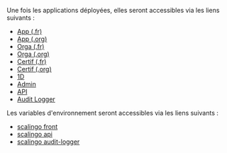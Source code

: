 Une fois les applications déployées, elles seront accessibles via les liens suivants :
  * [App (.fr)](https://app-pr{{pullRequestId}}.review.pix.fr)
  * [App (.org)](https://app-pr{{pullRequestId}}.review.pix.org)
  * [Orga (.fr)](https://orga-pr{{pullRequestId}}.review.pix.fr)
  * [Orga (.org)](https://orga-pr{{pullRequestId}}.review.pix.org)
  * [Certif (.fr)](https://certif-pr{{pullRequestId}}.review.pix.fr)
  * [Certif (.org)](https://certif-pr{{pullRequestId}}.review.pix.org)
  * [1D](https://1d-pr{{pullRequestId}}.review.pix.fr)
  * [Admin](https://admin-pr{{pullRequestId}}.review.pix.fr)
  * [API](https://api-pr{{pullRequestId}}.review.pix.fr/api/)
  * [Audit Logger](https://pix-audit-logger-review-pr{{pullRequestId}}.osc-fr1.scalingo.io/api/)

Les variables d'environnement seront accessibles via les liens suivants :
  * [scalingo front](https://dashboard.scalingo.com/apps/osc-fr1/pix-front-review-pr{{pullRequestId}}/environment)
  * [scalingo api](https://dashboard.scalingo.com/apps/osc-fr1/pix-api-review-pr{{pullRequestId}}/environment)
  * [scalingo audit-logger](https://dashboard.scalingo.com/apps/osc-fr1/pix-audit-logger-review-pr{{pullRequestId}}/environment)
